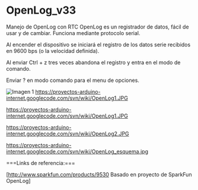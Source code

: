 OpenLog_v33
===========

Manejo de OpenLog con RTC
OpenLog es un registrador de datos, fácil de usar y de cambiar. 
Funciona mediante protocolo serial.

Al encender el dispositivo se iniciará el registro de los datos serie recibidos en 9600 bps (o la velocidad definida). 

Al enviar Ctrl + z tres veces abandona el registro y entra en el modo de comando. 

Enviar ? en modo comando para el menu de opciones.

![Imagen 1](https://proyectos-arduino-internet.googlecode.com/svn/wiki/OpenLog1.JPG)
https://proyectos-arduino-internet.googlecode.com/svn/wiki/OpenLog1.JPG

https://proyectos-arduino-internet.googlecode.com/svn/wiki/OpenLog1.JPG

https://proyectos-arduino-internet.googlecode.com/svn/wiki/OpenLog2.JPG

https://proyectos-arduino-internet.googlecode.com/svn/wiki/OpenLog_esquema.jpg


===Links de referencia:===

[http://www.sparkfun.com/products/9530 Basado en proyecto de SparkFun OpenLog]
